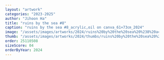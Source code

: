 ```yaml
---
layout: "artwork"
categories: "2023-2025"
author: "Jihoon Ha"
title: "ruins by the sea #8"
caption: "ruins by the sea #8_acrylic,oil on canva_61×73㎝_2024"
image: "/assets/images/artworks/2024/ruins%20by%20the%20sea%20%238%20acrylic%2Coil%20on%20canva%2061x73cm%202024.jpg"
thumb: "/assets/images/artworks/2024/thumbs/ruins%20by%20the%20sea%20%238%20acrylic%2Coil%20on%20canva%2061x73cm%202024.jpg"
order: 25110508
sizeScore: 04
orderByYear: 2024
---
```

